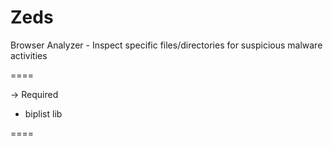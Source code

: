 Zeds
====

Browser Analyzer - Inspect specific files/directories for suspicious malware activities

====

-> Required
- biplist lib

====



